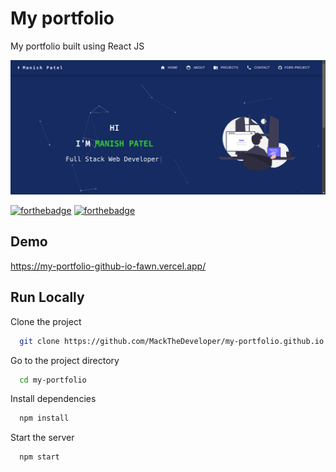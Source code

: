 # My portfolio

My portfolio built using React JS

![App Screenshot](src/assets/githubImage.png)

[![forthebadge](https://forthebadge.com/images/badges/built-with-love.svg)](https://forthebadge.com)
[![forthebadge](https://forthebadge.com/images/badges/made-with-javascript.svg)](https://forthebadge.com)

## Demo

https://my-portfolio-github-io-fawn.vercel.app/


## Run Locally

Clone the project

```bash
  git clone https://github.com/MackTheDeveloper/my-portfolio.github.io.git
```

Go to the project directory

```bash
  cd my-portfolio
```

Install dependencies

```bash
  npm install
```

Start the server

```bash
  npm start
```
